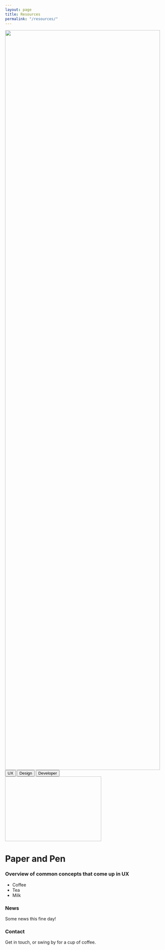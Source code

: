 ```yaml
---
layout: page
title: Resources
permalink: "/resources/"
---
```


<!-- <style>
/* Style tab links */
.tablink {
  background-color: white;
  color: #FE8D3C;
  float: left;
  border: none;
  outline: none;
  cursor: pointer;
  padding: 14px 16px;
  font-size: 17px;
  width: 33%;
}

.tablink:hover {
  background-color: #777;
}

/* Style the tab content (and add height:100% for full page content) */
.asdf {
  flex-direction: row;
  display: flex;
  color: white;
  justify-content:center;
  align-items:center;
  padding: 100px 200px;
  height: 100%;
}
.tabbar{
    padding-top: 100px;
    width:100%;
    display: flex;
    justify-content:center;
}
.container-list{
    display:flex;
    flex-direction:column
}
</style> -->



<div>
<img src="/assets/banners/resources_banner.jpg" style="height: 60vh; width: 100%; object-fit: cover;"/>
</div>

<div class="tabbar">
<button class="tablink" onclick="openPage('UX', this)" id="defaultOpen">UX</button>
<button class="tablink" onclick="openPage('Design', this)">Design</button>
<button class="tablink" onclick="openPage('Developer', this)">Developer</button>
</div>

<div id="UX" class="tabcontent">
<img width="313" height="210" background="url(http://goo.gl/vyAs27)">
<div class="container-list">
    <h1>Paper and Pen</h1>
    <h3>Overview of common concepts that come up in UX</h3>
    <ul>
    <li>Coffee</li>
    <li>Tea</li>
    <li>Milk</li>
    </ul>
</div>
</div>

<div id="Design" class="tabcontent">
  <h3>News</h3>
  <p>Some news this fine day!</p> 
</div>

<div id="Developer" class="tabcontent">
  <h3>Contact</h3>
  <p>Get in touch, or swing by for a cup of coffee.</p>
</div>


<script>
function openPage(pageName, elmnt, color) {
  // Hide all elements with class="tabcontent" by default */
  var i, asdf, tablinks;
  asdf = document.getElementsByClassName("tabcontent");
  for (i = 0; i < asdf.length; i++) {
    asdf[i].style.display = "none";
  }
  tablinks = document.getElementsByClassName("tablink");
  for (i = 0; i < tablinks.length; i++) {
    tablinks[i].style.backgroundColor = "";
  }
  document.getElementById(pageName).style.display = "flex";
  elmnt.style.backgroundColor = color;
}
document.getElementById("defaultOpen").click();
</script>
